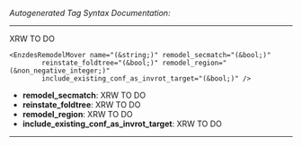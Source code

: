 _Autogenerated Tag Syntax Documentation:_

---
XRW TO DO

```
<EnzdesRemodelMover name="(&string;)" remodel_secmatch="(&bool;)"
        reinstate_foldtree="(&bool;)" remodel_region="(&non_negative_integer;)"
        include_existing_conf_as_invrot_target="(&bool;)" />
```

-   **remodel_secmatch**: XRW TO DO
-   **reinstate_foldtree**: XRW TO DO
-   **remodel_region**: XRW TO DO
-   **include_existing_conf_as_invrot_target**: XRW TO DO

---
